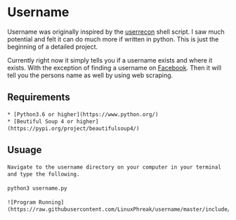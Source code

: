 # Username
Username was originally inspired by the [userrecon](https://github.com/thelinuxchoice/userrecon) shell script. I saw much potential and felt it can do much more if written in python. This is just the beginning of a detailed project. 

Currently right now it simply tells you if a username exists and where it exists. With the exception of finding a username on [Facebook](https://www.facebook.com/onlytechmeout/). Then it will tell you the persons name as well by using web scraping.

## Requirements

	* [Python3.6 or higher](https://www.python.org/)
	* [Beutiful Soup 4 or higher](https://pypi.org/project/beautifulsoup4/)

## Usuage
	Navigate to the username directory on your computer in your terminal and type the following. 

	python3 username.py

	![Program Running](https://raw.githubusercontent.com/LinuxPhreak/username/master/include/program.png)